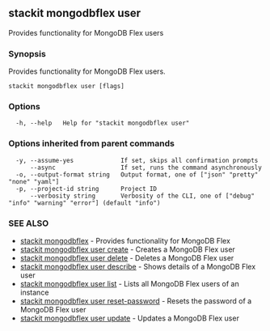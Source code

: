 ## stackit mongodbflex user

Provides functionality for MongoDB Flex users

### Synopsis

Provides functionality for MongoDB Flex users.

```
stackit mongodbflex user [flags]
```

### Options

```
  -h, --help   Help for "stackit mongodbflex user"
```

### Options inherited from parent commands

```
  -y, --assume-yes             If set, skips all confirmation prompts
      --async                  If set, runs the command asynchronously
  -o, --output-format string   Output format, one of ["json" "pretty" "none" "yaml"]
  -p, --project-id string      Project ID
      --verbosity string       Verbosity of the CLI, one of ["debug" "info" "warning" "error"] (default "info")
```

### SEE ALSO

* [stackit mongodbflex](./stackit_mongodbflex.md)	 - Provides functionality for MongoDB Flex
* [stackit mongodbflex user create](./stackit_mongodbflex_user_create.md)	 - Creates a MongoDB Flex user
* [stackit mongodbflex user delete](./stackit_mongodbflex_user_delete.md)	 - Deletes a MongoDB Flex user
* [stackit mongodbflex user describe](./stackit_mongodbflex_user_describe.md)	 - Shows details of a MongoDB Flex user
* [stackit mongodbflex user list](./stackit_mongodbflex_user_list.md)	 - Lists all MongoDB Flex users of an instance
* [stackit mongodbflex user reset-password](./stackit_mongodbflex_user_reset-password.md)	 - Resets the password of a MongoDB Flex user
* [stackit mongodbflex user update](./stackit_mongodbflex_user_update.md)	 - Updates a MongoDB Flex user

